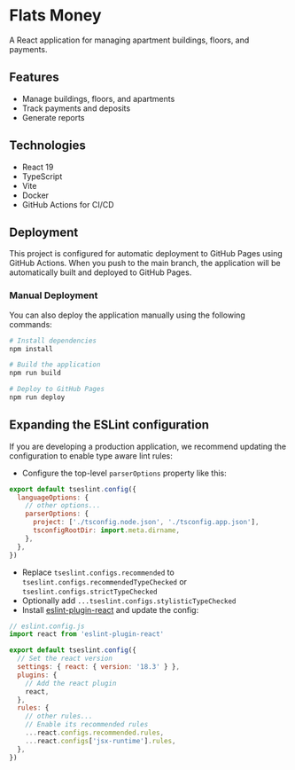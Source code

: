 # Flats Money

A React application for managing apartment buildings, floors, and payments.

## Features

- Manage buildings, floors, and apartments
- Track payments and deposits
- Generate reports

## Technologies

- React 19
- TypeScript
- Vite
- Docker
- GitHub Actions for CI/CD

## Deployment

This project is configured for automatic deployment to GitHub Pages using GitHub Actions. When you push to the main branch, the application will be automatically built and deployed to GitHub Pages.

### Manual Deployment

You can also deploy the application manually using the following commands:

```bash
# Install dependencies
npm install

# Build the application
npm run build

# Deploy to GitHub Pages
npm run deploy
```

## Expanding the ESLint configuration

If you are developing a production application, we recommend updating the configuration to enable type aware lint rules:

- Configure the top-level `parserOptions` property like this:

```js
export default tseslint.config({
  languageOptions: {
    // other options...
    parserOptions: {
      project: ['./tsconfig.node.json', './tsconfig.app.json'],
      tsconfigRootDir: import.meta.dirname,
    },
  },
})
```

- Replace `tseslint.configs.recommended` to `tseslint.configs.recommendedTypeChecked` or `tseslint.configs.strictTypeChecked`
- Optionally add `...tseslint.configs.stylisticTypeChecked`
- Install [eslint-plugin-react](https://github.com/jsx-eslint/eslint-plugin-react) and update the config:

```js
// eslint.config.js
import react from 'eslint-plugin-react'

export default tseslint.config({
  // Set the react version
  settings: { react: { version: '18.3' } },
  plugins: {
    // Add the react plugin
    react,
  },
  rules: {
    // other rules...
    // Enable its recommended rules
    ...react.configs.recommended.rules,
    ...react.configs['jsx-runtime'].rules,
  },
})
```
